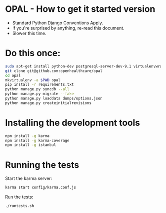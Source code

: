 OPAL - How to get it started version
======

* Standard Python Django Conventions Apply.
* If you're surprised by anything, re-read this document.
* Slower this time.

Do this once:
=========

```bash
sudo apt-get install python-dev postgresql-server-dev-9.1 virtualenvwrapper
git clone git@github.com:openhealthcare/opal
cd opal
mkvirtualenv -a $PWD opal
pip install -r requirements.txt
python manage.py syncdb --all
python manage.py migrate --fake
python manage.py loaddata dumps/options.json
python manage.py createinitialrevisions
```


Installing the development tools
================================

```bash
npm install -g karma
npm install -g karma-coverage
npm install -g istanbul
```

Running the tests
=================

Start the karma server:

```bash
karma start config/karma.conf.js
```

Run the tests:

```bash
./runtests.sh
```
